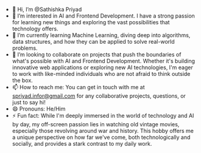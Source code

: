 - 👋 Hi, I’m @Sathishka Priyad
- 👀 I’m interested in AI and Frontend Development. I have a strong passion for learning new things and exploring the vast possibilities that technology offers.
- 🌱 I’m currently learning Machine Learning, diving deep into algorithms, data structures, and how they can be applied to solve real-world problems.
- 💞️ I’m looking to collaborate on projects that push the boundaries of what's possible with AI and Frontend Development. Whether it's building innovative web applications or exploring new AI technologies, I'm eager to work with like-minded individuals who are not afraid to think outside the box.
- 📫 How to reach me: You can get in touch with me at spriyad.infor@gmail.com for any collaborative projects, questions, or just to say hi!
- 😄 Pronouns: He/Him
- ⚡ Fun fact: While I'm deeply immersed in the world of technology and AI by day, my off-screen passion lies in watching old vintage movies, especially those revolving around war and history. This hobby offers me a unique perspective on how far we've come, both technologically and socially, and provides a stark contrast to my daily work.

<!---
spriyads-vault/spriyads-vault is a ✨ special ✨ repository because its `README.md` (this file) appears on your GitHub profile.
You can click the Preview link to take a look at your changes.
--->
